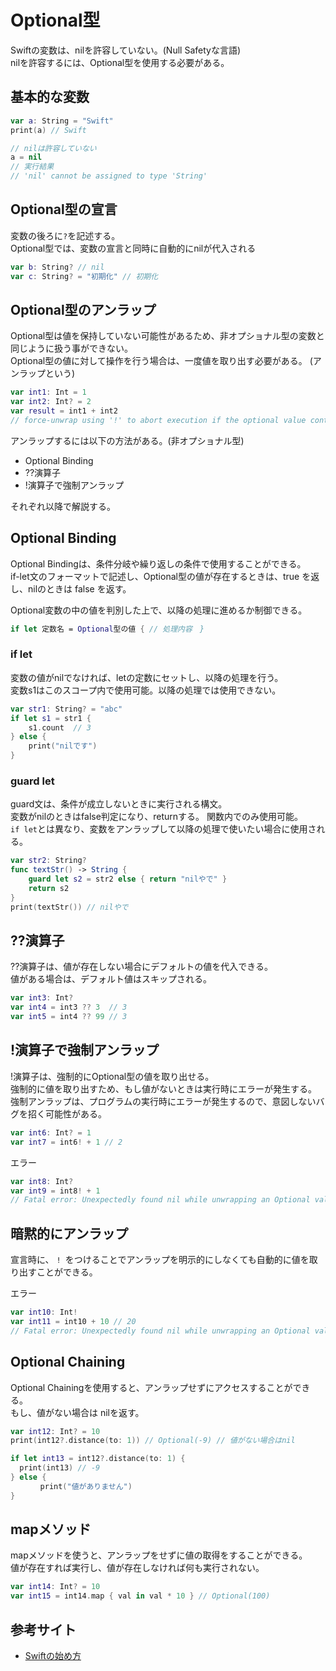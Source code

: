 # Optional型
Swiftの変数は、nilを許容していない。(Null Safetyな言語)  
nilを許容するには、Optional型を使用する必要がある。

## 基本的な変数

```Swift
var a: String = "Swift"
print(a) // Swift

// nilは許容していない
a = nil
// 実行結果
// 'nil' cannot be assigned to type 'String'
```

## Optional型の宣言
変数の後ろに`?`を記述する。  
Optional型では、変数の宣言と同時に自動的にnilが代入される

```Swift
var b: String? // nil
var c: String? = "初期化" // 初期化
```

## Optional型のアンラップ
Optional型は値を保持していない可能性があるため、非オプショナル型の変数と同じように扱う事ができない。  
Optional型の値に対して操作を行う場合は、一度値を取り出す必要がある。 (アンラップという)

```Swift
var int1: Int = 1
var int2: Int? = 2
var result = int1 + int2
// force-unwrap using '!' to abort execution if the optional value contains 'nil'
```

アンラップするには以下の方法がある。(非オプショナル型)
* Optional Binding
* ??演算子
* !演算子で強制アンラップ

それぞれ以降で解説する。

## Optional Binding
Optional Bindingは、条件分岐や繰り返しの条件で使用することができる。  
if-let文のフォーマットで記述し、Optional型の値が存在するときは、true を返し、nilのときは false を返す。  

Optional変数の中の値を判別した上で、以降の処理に進めるか制御できる。

```Swift
if let 定数名 = Optional型の値 { // 処理内容　}
```

### if let
変数の値がnilでなければ、letの定数にセットし、以降の処理を行う。  
変数s1はこのスコープ内で使用可能。以降の処理では使用できない。

```Swift
var str1: String? = "abc"
if let s1 = str1 {
    s1.count  // 3
} else {
    print("nilです")
}
```

### guard let
guard文は、条件が成立しないときに実行される構文。  
変数がnilのときはfalse判定になり、returnする。
関数内でのみ使用可能。  
```if let```とは異なり、変数をアンラップして以降の処理で使いたい場合に使用される。

```Swift
var str2: String?
func textStr() -> String {
    guard let s2 = str2 else { return "nilやで" }
    return s2
}
print(textStr()) // nilやで
```

## ??演算子
??演算子は、値が存在しない場合にデフォルトの値を代入できる。  
値がある場合は、デフォルト値はスキップされる。

```Swift
var int3: Int?
var int4 = int3 ?? 3  // 3
var int5 = int4 ?? 99 // 3
```

## !演算子で強制アンラップ
!演算子は、強制的にOptional型の値を取り出せる。  
強制的に値を取り出すため、もし値がないときは実行時にエラーが発生する。  
強制アンラップは、プログラムの実行時にエラーが発生するので、意図しないバグを招く可能性がある。

```Swift
var int6: Int? = 1
var int7 = int6! + 1 // 2
```
エラー
```Swift
var int8: Int?
var int9 = int8! + 1
// Fatal error: Unexpectedly found nil while unwrapping an Optional value
```

## 暗黙的にアンラップ
宣言時に、 `! `をつけることでアンラップを明示的にしなくても自動的に値を取り出すことができる。

エラー
```Swift
var int10: Int!
var int11 = int10 + 10 // 20
// Fatal error: Unexpectedly found nil while unwrapping an Optional value
```

## Optional Chaining
Optional Chainingを使用すると、アンラップせずにアクセスすることができる。  
もし、値がない場合は nilを返す。

```Swift
var int12: Int? = 10
print(int12?.distance(to: 1)) // Optional(-9) // 値がない場合はnil

if let int13 = int12?.distance(to: 1) {
  print(int13) // -9
} else {
　　　　print("値がありません")
}
```

## mapメソッド
mapメソッドを使うと、アンラップをせずに値の取得をすることができる。  
値が存在すれば実行し、値が存在しなければ何も実行されない。

```Swift
var int14: Int? = 10
var int15 = int14.map { val in val * 10 } // Optional(100)
```

## 参考サイト
* [Swiftの始め方](https://swift.codelly.dev/guide/%E5%9F%BA%E6%9C%AC%E3%81%AE%E5%9E%8B/Optional%E5%9E%8B.html)
